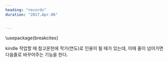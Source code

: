 ```yaml
---
heading: "records"
duration: "2017.Apr.06"


---
```


\usepackage{breakcites}

kindle 작업할 때 참고문헌에 작가(연도)로 인용이 될 때가 있는데, 이때
줄이 넘어가면 다음줄로 바꾸어주는 기능을 한다.
